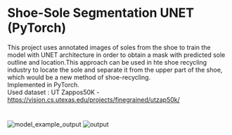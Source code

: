 # Shoe-Sole Segmentation UNET (PyTorch)
This project uses annotated images of soles from the shoe to train the model with UNET architecture in order to obtain a mask with predicted sole outline and location.This approach can be used in hte shoe recycling industry to locate the sole and separate it from the upper part of the shoe, which would be a new method of shoe-recycling.  
Implemented in PyTorch.  
Used dataset : UT Zappos50K - https://vision.cs.utexas.edu/projects/finegrained/utzap50k/  
#
![model_example_output](https://github.com/marseller/Shoe-sole-segmentation/assets/54594235/c0119db2-af6c-4408-9eb9-4bf93f119e73)
![output](https://github.com/marseller/Shoe-sole-segmentation/assets/54594235/0d6ed52b-bda2-489d-ac49-7a51594b7c4f)



